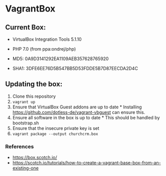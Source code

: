 # VagrantBox

## Current Box:
  
  *  VirtualBox Integration Tools 5.1.10
  *  PHP 7.0 (from  ppa:ondrej/php)

  *  MD5:  0A9D3141292EA1109AEB357628765920
  *  SHA1: 3DFE6EE76D5B547BB5D53FDDE5B7D87EECDA2D4C

## Updating the box:

  1.  Clone this repository
  2.  ```vagrant up```
  3.  Ensure that VirtualBox Guest addons are up to date
    * Installing https://github.com/dotless-de/vagrant-vbguest can ensure this.
  4.  Ensure all software in the box is up to date
    *  This should be handled by bootstrap.sh
  5. Ensure that the insecure private key is set
  6.  ```vagrant package --output churchcrm.box```
  
### References
  *  https://box.scotch.io/
  *  https://scotch.io/tutorials/how-to-create-a-vagrant-base-box-from-an-existing-one
